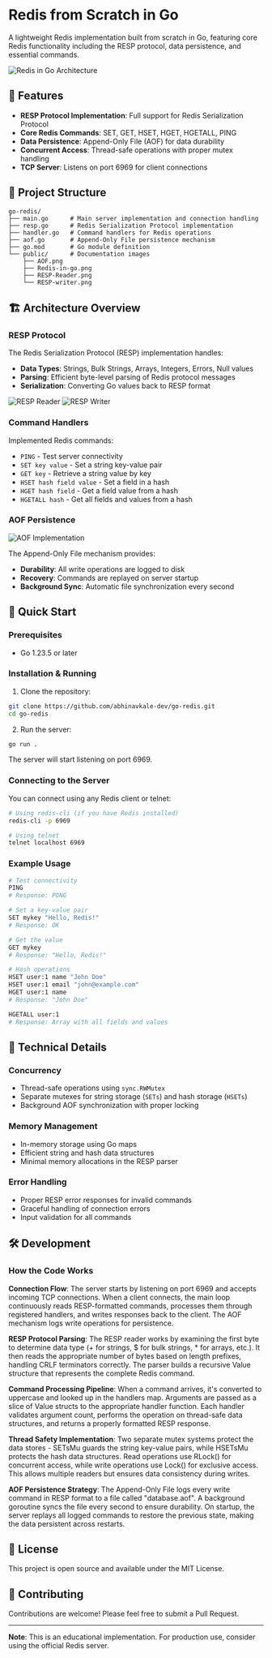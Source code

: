 # Redis from Scratch in Go

A lightweight Redis implementation built from scratch in Go, featuring core Redis functionality including the RESP protocol, data persistence, and essential commands.

![Redis in Go Architecture](public/Redis-in-go.png)

## 🚀 Features

- **RESP Protocol Implementation**: Full support for Redis Serialization Protocol
- **Core Redis Commands**: SET, GET, HSET, HGET, HGETALL, PING
- **Data Persistence**: Append-Only File (AOF) for data durability
- **Concurrent Access**: Thread-safe operations with proper mutex handling
- **TCP Server**: Listens on port 6969 for client connections

## 📁 Project Structure

```
go-redis/
├── main.go      # Main server implementation and connection handling
├── resp.go      # Redis Serialization Protocol implementation
├── handler.go   # Command handlers for Redis operations
├── aof.go       # Append-Only File persistence mechanism
├── go.mod       # Go module definition
└── public/      # Documentation images
    ├── AOF.png
    ├── Redis-in-go.png
    ├── RESP-Reader.png
    └── RESP-writer.png
```

## 🏗️ Architecture Overview

### RESP Protocol
The Redis Serialization Protocol (RESP) implementation handles:
- **Data Types**: Strings, Bulk Strings, Arrays, Integers, Errors, Null values
- **Parsing**: Efficient byte-level parsing of Redis protocol messages
- **Serialization**: Converting Go values back to RESP format

![RESP Reader](public/RESP-Reader.png)
![RESP Writer](public/RESP-writer.png)

### Command Handlers
Implemented Redis commands:
- `PING` - Test server connectivity
- `SET key value` - Set a string key-value pair
- `GET key` - Retrieve a string value by key
- `HSET hash field value` - Set a field in a hash
- `HGET hash field` - Get a field value from a hash
- `HGETALL hash` - Get all fields and values from a hash

### AOF Persistence
![AOF Implementation](public/AOF.png)

The Append-Only File mechanism provides:
- **Durability**: All write operations are logged to disk
- **Recovery**: Commands are replayed on server startup
- **Background Sync**: Automatic file synchronization every second

## 🚀 Quick Start

### Prerequisites
- Go 1.23.5 or later

### Installation & Running

1. Clone the repository:
```bash
git clone https://github.com/abhinavkale-dev/go-redis.git
cd go-redis
```

2. Run the server:
```bash
go run .
```

The server will start listening on port 6969.

### Connecting to the Server

You can connect using any Redis client or telnet:

```bash
# Using redis-cli (if you have Redis installed)
redis-cli -p 6969

# Using telnet
telnet localhost 6969
```

### Example Usage

```bash
# Test connectivity
PING
# Response: PONG

# Set a key-value pair
SET mykey "Hello, Redis!"
# Response: OK

# Get the value
GET mykey
# Response: "Hello, Redis!"

# Hash operations
HSET user:1 name "John Doe"
HSET user:1 email "john@example.com"
HGET user:1 name
# Response: "John Doe"

HGETALL user:1
# Response: Array with all fields and values
```

## 🔧 Technical Details

### Concurrency
- Thread-safe operations using `sync.RWMutex`
- Separate mutexes for string storage (`SETs`) and hash storage (`HSETs`)
- Background AOF synchronization with proper locking

### Memory Management
- In-memory storage using Go maps
- Efficient string and hash data structures
- Minimal memory allocations in the RESP parser

### Error Handling
- Proper RESP error responses for invalid commands
- Graceful handling of connection errors
- Input validation for all commands

## 🛠️ Development

### How the Code Works

**Connection Flow**:
The server starts by listening on port 6969 and accepts incoming TCP connections. When a client connects, the main loop continuously reads RESP-formatted commands, processes them through registered handlers, and writes responses back to the client. The AOF mechanism logs write operations for persistence.

**RESP Protocol Parsing**:
The RESP reader works by examining the first byte to determine data type (+ for strings, $ for bulk strings, * for arrays, etc.). It then reads the appropriate number of bytes based on length prefixes, handling CRLF terminators correctly. The parser builds a recursive Value structure that represents the complete Redis command.

**Command Processing Pipeline**:
When a command arrives, it's converted to uppercase and looked up in the handlers map. Arguments are passed as a slice of Value structs to the appropriate handler function. Each handler validates argument count, performs the operation on thread-safe data structures, and returns a properly formatted RESP response.

**Thread Safety Implementation**:
Two separate mutex systems protect the data stores - SETsMu guards the string key-value pairs, while HSETsMu protects the hash data structures. Read operations use RLock() for concurrent access, while write operations use Lock() for exclusive access. This allows multiple readers but ensures data consistency during writes.

**AOF Persistence Strategy**:
The Append-Only File logs every write command in RESP format to a file called "database.aof". A background goroutine syncs the file every second to ensure durability. On startup, the server replays all logged commands to restore the previous state, making the data persistent across restarts.

## 📝 License

This project is open source and available under the MIT License.

## 🤝 Contributing

Contributions are welcome! Please feel free to submit a Pull Request.

---

**Note**: This is an educational implementation. For production use, consider using the official Redis server. 